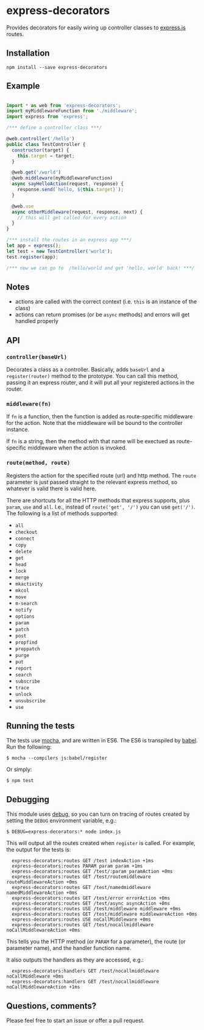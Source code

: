 express-decorators
==================

Provides decorators for easily wiring up controller classes to [express.js](http://expressjs.com/) routes.

Installation
------------

`npm install --save express-decorators`

Example
-------

```js

import * as web from 'express-decorators';
import myMiddlewareFunction from './middleware';
import express from 'express';

/*** define a controller class ***/

@web.controller('/hello')
public class TestController {
  constructor(target) {
    this.target = target;
  }

  @web.get('/world')
  @web.middleware(myMiddlewareFunction)
  async sayHelloAction(request, response) {
    response.send(`hello, ${this.target}`);
  }

  @web.use
  async otherMiddleware(request, response, next) {
    // this will get called for every action
  }
}

/*** install the routes in an express app ***/
let app = express();
let test = new TestController('world');
test.register(app);

/*** now we can go to  /hello/world and get 'hello, world' back! ***/
```

Notes
-----

 * actions are called with the correct context (i.e. `this` is an instance of the class)
 * actions can return promises (or be `async` methods) and errors will get handled properly


API
---

### `controller(baseUrl)`

Decorates a class as a controller.  Basically, adds `baseUrl` and a `register(router)` method to the prototype.  You can call this method, passing it an express router, and it will put all your registered actions in the router.


### `middleware(fn)`

If `fn` is a function, then the function is added as route-specific middleware for the action.  Note that the middleware will be bound to the controller instance.

If `fn` is a string, then the method with that name will be exectued as route-specific middleware when the action is invoked.


### `route(method, route)`

Registers the action for the specified route (url) and http method.  The `route` parameter is just passed straight to the relevant express method, so whatever is valid there is valid here.

There are shortcuts for all the HTTP methods that express supports, plus `param`, `use` and `all`.  I.e., instead of `route('get', '/')` you can use `get('/')`.  The following is a list of methods supported:

 * `all`
 * `checkout`
 * `connect`
 * `copy`
 * `delete`
 * `get`
 * `head`
 * `lock`
 * `merge`
 * `mkactivity`
 * `mkcol`
 * `move`
 * `m-search`
 * `notify`
 * `options`
 * `param`
 * `patch`
 * `post`
 * `propfind`
 * `proppatch`
 * `purge`
 * `put`
 * `report`
 * `search`
 * `subscribe`
 * `trace`
 * `unlock`
 * `unsubscribe`
 * `use`


Running the tests
-----------------

The tests use [mocha](https://mochajs.org/), and are written in ES6.  The ES6 is transpiled by [babel](https://babeljs.io/).  Run the following:

    $ mocha --compilers js:babel/register

Or simply:

    $ npm test


Debugging
---------

This module uses [debug](https://github.com/visionmedia/debug), so you can turn on tracing of routes created by setting the `DEBUG` environment variable, e.g.:

    $ DEBUG=express-decorators:* node index.js

This will output all the routes created when `register` is called.  For example, the output for the tests is:

```
  express-decorators:routes GET /test indexAction +1ms
  express-decorators:routes PARAM param param +1ms
  express-decorators:routes GET /test/:param paramAction +0ms
  express-decorators:routes GET /test/routemiddleware routeMiddlewareAction +0ms
  express-decorators:routes GET /test/namedmiddleware namedMiddlewareAction +0ms
  express-decorators:routes GET /test/error errorAction +0ms
  express-decorators:routes GET /test/async asyncAction +0ms
  express-decorators:routes USE /test/middleware middleware +0ms
  express-decorators:routes GET /test/middleware middlewareAction +0ms
  express-decorators:routes USE noCallMiddleware +0ms
  express-decorators:routes GET /test/nocallmiddleware noCallMiddlewareAction +0ms
```

This tells you the HTTP method (or `PARAM` for a parameter), the route (or parameter name), and the handler function name.

It also outputs the handlers as they are accessed, e.g.:

```
  express-decorators:handlers GET /test/nocallmiddleware noCallMiddleware +0ms
  express-decorators:handlers GET /test/nocallmiddleware noCallMiddlewareAction +1ms
```

Questions, comments?
--------------------

Please feel free to start an issue or offer a pull request.
